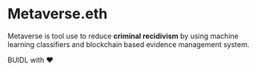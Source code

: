 # Metaverse.eth

Metaverse is tool use to reduce **criminal recidivism** by using machine learning classifiers and blockchain based evidence management system.

BUIDL with ❤️ 
